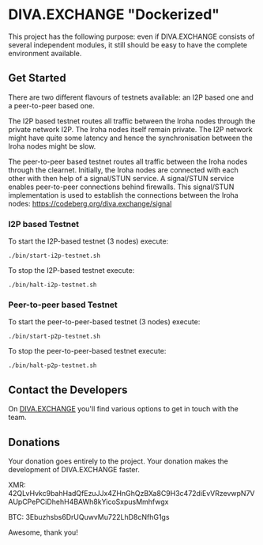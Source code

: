 # DIVA.EXCHANGE "Dockerized"

This project has the following purpose: even if DIVA.EXCHANGE consists of several independent modules, it still should be easy to have the complete environment available.

## Get Started

There are two different flavours of testnets available: an I2P based one and a peer-to-peer based one.

The I2P based testnet routes all traffic between the Iroha nodes through the private network I2P. The Iroha nodes itself remain private. The I2P network might have quite some latency and hence the synchronisation between the Iroha nodes might be slow.

The peer-to-peer based testnet routes all traffic between the Iroha nodes through the clearnet. Initially, the Iroha nodes are connected with each other with then help of a signal/STUN service. A signal/STUN service enables peer-to-peer connections behind firewalls. This signal/STUN implementation is used to establish the connections between the Iroha nodes: https://codeberg.org/diva.exchange/signal 

### I2P based Testnet

To start the I2P-based testnet (3 nodes) execute:

`./bin/start-i2p-testnet.sh`

To stop the I2P-based testnet execute:

`./bin/halt-i2p-testnet.sh`

### Peer-to-peer based Testnet

To start the peer-to-peer-based testnet (3 nodes) execute:

`./bin/start-p2p-testnet.sh`

To stop the peer-to-peer-based testnet execute:

`./bin/halt-p2p-testnet.sh`

## Contact the Developers

On [DIVA.EXCHANGE](https://www.diva.exchange) you'll find various options to get in touch with the team. 

## Donations

Your donation goes entirely to the project. Your donation makes the development of DIVA.EXCHANGE faster.

XMR: 42QLvHvkc9bahHadQfEzuJJx4ZHnGhQzBXa8C9H3c472diEvVRzevwpN7VAUpCPePCiDhehH4BAWh8kYicoSxpusMmhfwgx

BTC: 3Ebuzhsbs6DrUQuwvMu722LhD8cNfhG1gs

Awesome, thank you!
